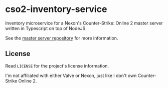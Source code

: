 # cso2-inventory-service

Inventory microservice for a Nexon's Counter-Strike: Online 2 master server written in Typescript on top of NodeJS.

See the [master server repository](https://github.com/Ochii/cso2-master-server) for more information.

## License

Read ```LICENSE``` for the project's license information.

I'm not affiliated with either Valve or Nexon, just like I don't own Counter-Strike Online 2.

